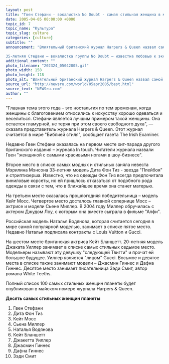 ```yaml
---
layout: post
title: "Гвен Стефани - вокалистка No Doubt - самая стильная женщина в мире"
date: 2005-04-05 00:00:00 +0000
topic_id: 7
topic_name: "Культура"
topic_slug: culture
categories: [culture]
subtitle: ""
announcement: "Влиятельный британский журнал Harpers & Queen назвал самой модной и самой стильной женщиной планеты американскую певицу Гвен Стефани.

35-летняя Стефани – вокалистка группы No Doubt – известна любовью к экстравагантной одежде. Она красит волосы в платиновый цвет и предпочитает ярко-красную помаду. Гвен Стефани – \"муза\" известного дизайнера Джона Гальяно. Но сама певица предпочитает одежду от Вивьен Вествуд."
additional_content: ""
photo_filename: "202324_05042005.gif"
photo_width: 158
photo_height: 118
photo_alt: "Влиятельный британский журнал Harpers & Queen назвал самой модной и самой стильной женщиной планеты американскую певицу Гвен Стефани"
source_url: "http://newsru.com/world/05apr2005/best.html"
source_text: "NEWSru.com"
author: ""
---
```

"Главная тема этого года – это ностальгия по тем временам, когда женщины с благоговением относились к искусству хорошо одеваться и веселиться. Стефани является лучшим примером такой женщины. Она остается гламурной, не теряя при этом своего свободного духа", &mdash; сказала представитель журнала Harpers & Queen. Этот журнал считается в мире "Библией стиля", сообщает газета The Irish Examiner.

Недавно Гвен Стефани оказалась на первом месте хит-парада другого британского издания – журнала In touch. Читатели журнала назвали Гвен "женщиной с самыми красивыми ногами в шоу-бизнесе".

Второе место в списке самых модных и стильных заняла невеста Мэрилина Мэнсона 33-летняя модель Дита Фон Тиз - звезда "Плейбоя" и стриптизерша. Известно, что из одежды Фон Тиз всегда предпочитала виниловые корсеты, но ей пришлось отказаться от подобного рода одежды в связи с тем, что в ближайшее время она станет матерью.

На третьем месте оказалась прошлогодняя победительница – модель Кейт Мосс. Четвертое место досталось главной сопернице Мосс – актрисе и модели Сьене Миллер. В 2004 году Миллер обручилась с актером Джудом Лоу, с которым она вместе сыграла в фильме "Алфи".

Российская модель Наталья Водянова, которая считается сегодня в мире самой популярной моделью, занимает в списке пятое место. Недавно Наталья подписала контракты с Louis Vuitton и Gucci.

На шестом месте британская актриса Кейт Бланшетт. 20-летняя модель Джаката Уиллер занимает в списке самых стильных седьмое место. Модельеры называют эту девушку "следующей Твигги" и прочат ей большое будущее. Уиллер является "лицом" Gucci. Восьмое и девятое места в списке также занимают модели – Джасмин Гиннес и Дафна Гиннес. Десятое место занимает писательница Зэди Смит, автор романа White Teeths.

Полный список 100 самых стильных женщин планеты будет опубликован в майском номере журнала Harpers & Queen.

<strong>Десять самых стильных женщин планеты</strong>
1. Гвен Стефани
2. Дита Фон Тиз
3. Кейт Мосс
4. Сьена Миллер
5. Наталья Водянова
6. Кейт Бланшетт
7. Джакетта Уиллер
8. Джасмин Гиннес
9. Дафна Гиннес
10. Зэди Смит

